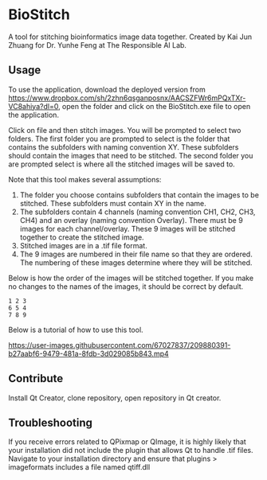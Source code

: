 # BioStitch
A tool for stitching bioinformatics image data together. Created by Kai Jun Zhuang for Dr. Yunhe Feng at The Responsible AI Lab.

## Usage
To use the application, download the deployed version from https://www.dropbox.com/sh/2zhn6qsganposnx/AACSZFWr6mPQxTXr-VC8ahiya?dl=0, open the folder and click on the BioStitch.exe file to open the application.

Click on file and then stitch images. You will be prompted to select two folders. The first folder you are prompted to select is the folder that contains the subfolders with naming convention XY. These subfolders should contain the images that need to be stitched. The second folder you are prompted select is where all the stitched images will be saved to.

Note that this tool makes several assumptions:
1. The folder you choose contains subfolders that contain the images to be stitched. These subfolders must contain XY in the name.
2. The subfolders contain 4 channels (naming convention CH1, CH2, CH3, CH4) and an overlay (naming convention Overlay). There must be 9 images for each channel/overlay. These 9 images will be stitched together to create the stitched image.
3. Stitched images are in a .tif file format.
4. The 9 images are numbered in their file name so that they are ordered. The numbering of these images determine where they will be stitched.

Below is how the order of the images will be stitched together. If you make no changes to the names of the images, it should be correct by default.

```
1 2 3 
6 5 4 
7 8 9
```

Below is a tutorial of how to use this tool.

https://user-images.githubusercontent.com/67027837/209880391-b27aabf6-9479-481a-8fdb-3d029085b843.mp4

## Contribute
Install Qt Creator, clone repository, open repository in Qt creator.

## Troubleshooting
If you receive errors related to QPixmap or QImage, it is highly likely that your installation did not include the plugin that allows Qt to handle .tif files. Navigate to your installation directory and ensure that plugins > imageformats includes a file named qtiff.dll
